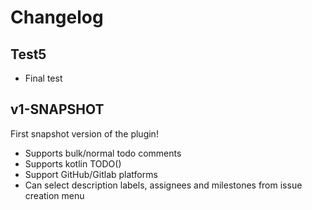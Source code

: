 # Changelog

## Test5
- Final test

## v1-SNAPSHOT
First snapshot version of the plugin!
- Supports bulk/normal todo comments
- Supports kotlin TODO()
- Support GitHub/Gitlab platforms
- Can select description labels, assignees and milestones from issue creation menu